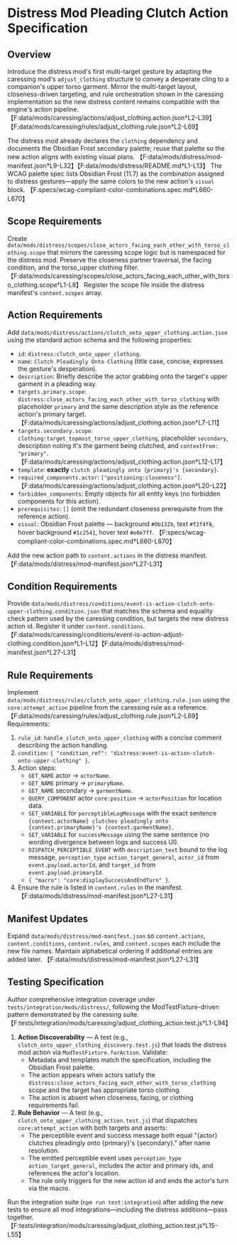 # Distress Mod Pleading Clutch Action Specification

## Overview

Introduce the distress mod's first multi-target gesture by adapting the caressing mod's `adjust_clothing` structure to convey a desperate cling to a companion's upper torso garment. Mirror the multi-target layout, closeness-driven targeting, and rule orchestration shown in the caressing implementation so the new distress content remains compatible with the engine's action pipeline. 【F:data/mods/caressing/actions/adjust_clothing.action.json†L2-L39】【F:data/mods/caressing/rules/adjust_clothing.rule.json†L2-L69】

The distress mod already declares the `clothing` dependency and documents the Obsidian Frost secondary palette; reuse that palette so the new action aligns with existing visual plans. 【F:data/mods/distress/mod-manifest.json†L9-L32】【F:data/mods/distress/README.md†L1-L13】 The WCAG palette spec lists Obsidian Frost (11.7) as the combination assigned to distress gestures—apply the same colors to the new action's `visual` block. 【F:specs/wcag-compliant-color-combinations.spec.md†L660-L670】

## Scope Requirements

Create `data/mods/distress/scopes/close_actors_facing_each_other_with_torso_clothing.scope` that mirrors the caressing scope logic but is namespaced for the distress mod. Preserve the closeness partner traversal, the facing condition, and the torso_upper clothing filter. 【F:data/mods/caressing/scopes/close_actors_facing_each_other_with_torso_clothing.scope†L1-L8】 Register the scope file inside the distress manifest's `content.scopes` array.

## Action Requirements

Add `data/mods/distress/actions/clutch_onto_upper_clothing.action.json` using the standard action schema and the following properties:

- `id`: `distress:clutch_onto_upper_clothing`.
- `name`: `Clutch Pleadingly Onto Clothing` (title case, concise, expresses the gesture's desperation).
- `description`: Briefly describe the actor grabbing onto the target's upper garment in a pleading way.
- `targets.primary.scope`: `distress:close_actors_facing_each_other_with_torso_clothing` with placeholder `primary` and the same description style as the reference action's primary target. 【F:data/mods/caressing/actions/adjust_clothing.action.json†L7-L11】
- `targets.secondary.scope`: `clothing:target_topmost_torso_upper_clothing`, placeholder `secondary`, description noting it's the garment being clutched, and `contextFrom: "primary"`. 【F:data/mods/caressing/actions/adjust_clothing.action.json†L12-L17】
- `template`: **exactly** `clutch pleadingly onto {primary}'s {secondary}`.
- `required_components.actor`: `["positioning:closeness"]`. 【F:data/mods/caressing/actions/adjust_clothing.action.json†L20-L22】
- `forbidden_components`: Empty objects for all entity keys (no forbidden components for this action).
- `prerequisites`: `[]` (omit the redundant closeness prerequisite from the reference action).
- `visual`: Obsidian Frost palette — background `#0b132b`, text `#f2f4f8`, hover background `#1c2541`, hover text `#e0e7ff`. 【F:specs/wcag-compliant-color-combinations.spec.md†L660-L670】

Add the new action path to `content.actions` in the distress manifest. 【F:data/mods/distress/mod-manifest.json†L27-L31】

## Condition Requirements

Provide `data/mods/distress/conditions/event-is-action-clutch-onto-upper-clothing.condition.json` that matches the schema and equality check pattern used by the caressing condition, but targets the new distress action id. Register it under `content.conditions`. 【F:data/mods/caressing/conditions/event-is-action-adjust-clothing.condition.json†L1-L12】【F:data/mods/distress/mod-manifest.json†L27-L31】

## Rule Requirements

Implement `data/mods/distress/rules/clutch_onto_upper_clothing.rule.json` using the `core:attempt_action` pipeline from the caressing rule as a reference. 【F:data/mods/caressing/rules/adjust_clothing.rule.json†L2-L69】 Requirements:

1. `rule_id`: `handle_clutch_onto_upper_clothing` with a concise comment describing the action handling.
2. `condition`: `{ "condition_ref": "distress:event-is-action-clutch-onto-upper-clothing" }`.
3. Action steps:
   - `GET_NAME` actor → `actorName`.
   - `GET_NAME` primary → `primaryName`.
   - `GET_NAME` secondary → `garmentName`.
   - `QUERY_COMPONENT` actor `core:position` → `actorPosition` for location data.
   - `SET_VARIABLE` for `perceptibleLogMessage` with the exact sentence `{context.actorName} clutches pleadingly onto {context.primaryName}'s {context.garmentName}.`
   - `SET_VARIABLE` for `successMessage` using the same sentence (no wording divergence between logs and success UI).
   - `DISPATCH_PERCEPTIBLE_EVENT` with `description_text` bound to the log message, `perception_type` `action_target_general`, `actor_id` from `event.payload.actorId`, and `target_id` from `event.payload.primaryId`.
   - `{ "macro": "core:displaySuccessAndEndTurn" }`.
4. Ensure the rule is listed in `content.rules` in the manifest. 【F:data/mods/distress/mod-manifest.json†L27-L31】

## Manifest Updates

Expand `data/mods/distress/mod-manifest.json` so `content.actions`, `content.conditions`, `content.rules`, and `content.scopes` each include the new file names. Maintain alphabetical ordering if additional entries are added later. 【F:data/mods/distress/mod-manifest.json†L27-L31】

## Testing Specification

Author comprehensive integration coverage under `tests/integration/mods/distress/`, following the ModTestFixture-driven pattern demonstrated by the caressing suite. 【F:tests/integration/mods/caressing/adjust_clothing_action.test.js†L1-L94】

1. **Action Discoverability** — A test (e.g., `clutch_onto_upper_clothing_discovery.test.js`) that loads the distress mod action via `ModTestFixture.forAction`. Validate:
   - Metadata and templates match the specification, including the Obsidian Frost palette.
   - The action appears when actors satisfy the `distress:close_actors_facing_each_other_with_torso_clothing` scope and the target has appropriate torso clothing.
   - The action is absent when closeness, facing, or clothing requirements fail.
2. **Rule Behavior** — A test (e.g., `clutch_onto_upper_clothing_action.test.js`) that dispatches `core:attempt_action` with both targets and asserts:
   - The perceptible event and success message both equal "{actor} clutches pleadingly onto {primary}'s {secondary}." after name resolution.
   - The emitted perceptible event uses `perception_type` `action_target_general`, includes the actor and primary ids, and references the actor's location.
   - The rule only triggers for the new action id and ends the actor's turn via the macro.

Run the integration suite (`npm run test:integration`) after adding the new tests to ensure all mod integrations—including the distress additions—pass together. 【F:tests/integration/mods/caressing/adjust_clothing_action.test.js†L15-L55】
